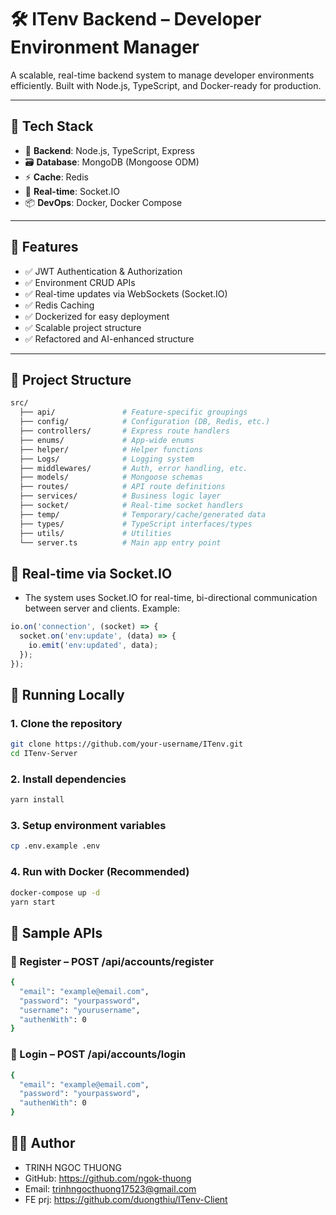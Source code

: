 # 🛠️ ITenv Backend – Developer Environment Manager

A scalable, real-time backend system to manage developer environments efficiently. Built with Node.js, TypeScript, and Docker-ready for production.

---

## 🔧 Tech Stack

- 🧠 **Backend**: Node.js, TypeScript, Express
- 🗃️ **Database**: MongoDB (Mongoose ODM)
- ⚡ **Cache**: Redis
- 🔌 **Real-time**: Socket.IO
- 📦 **DevOps**: Docker, Docker Compose

---

## 🚀 Features

- ✅ JWT Authentication & Authorization  
- ✅ Environment CRUD APIs  
- ✅ Real-time updates via WebSockets (Socket.IO)  
- ✅ Redis Caching  
- ✅ Dockerized for easy deployment  
- ✅ Scalable project structure  
- ✅ Refactored and AI-enhanced structure  

---

## 📁 Project Structure

```bash
src/
  ├── api/               # Feature-specific groupings
  ├── config/            # Configuration (DB, Redis, etc.)
  ├── controllers/       # Express route handlers
  ├── enums/             # App-wide enums
  ├── helper/            # Helper functions
  ├── Logs/              # Logging system
  ├── middlewares/       # Auth, error handling, etc.
  ├── models/            # Mongoose schemas
  ├── routes/            # API route definitions
  ├── services/          # Business logic layer
  ├── socket/            # Real-time socket handlers
  ├── temp/              # Temporary/cache/generated data
  ├── types/             # TypeScript interfaces/types
  ├── utils/             # Utilities
  └── server.ts          # Main app entry point

``` 
## 🔌 Real-time via Socket.IO

- The system uses Socket.IO for real-time, bi-directional communication between server and clients. Example:

```ts
io.on('connection', (socket) => {
  socket.on('env:update', (data) => {
    io.emit('env:updated', data);
  });
});

```
## 🧪 Running Locally

### 1. Clone the repository

```bash
git clone https://github.com/your-username/ITenv.git
cd ITenv-Server
```
### 2. Install dependencies

```bash
yarn install
```
### 3. Setup environment variables
```bash 
cp .env.example .env
```
### 4. Run with Docker (Recommended)

```bash
docker-compose up -d
yarn start

```

## 📌 Sample APIs

### 🔐 Register – POST /api/accounts/register

```bash
{
  "email": "example@email.com",
  "password": "yourpassword",
  "username": "yourusername",
  "authenWith": 0
}
```

### 🔐 Login – POST /api/accounts/login

```bash
{
  "email": "example@email.com",
  "password": "yourpassword",
  "authenWith": 0
}
```

## 👨‍💻 Author
- TRINH NGOC THUONG
- GitHub: https://github.com/ngok-thuong
- Email: trinhngocthuong17523@gmail.com
- FE prj: https://github.com/duongthiu/ITenv-Client




